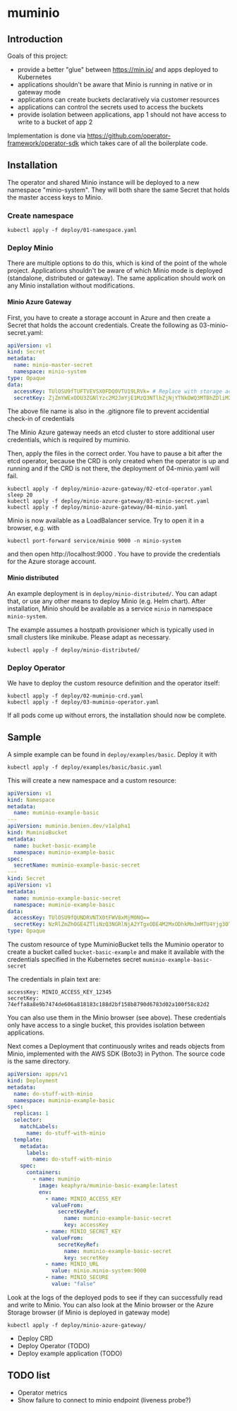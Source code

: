 # muminio

## Introduction

Goals of this project:
* provide a better "glue" between https://min.io/ and apps deployed to Kubernetes
* applications shouldn't be aware that Minio is running in native or in gateway mode
* applications can create buckets declaratively via customer resources
* applications can control the secrets used to access the buckets
* provide isolation between applications, app 1 should not have access to write to a bucket of app 2

Implementation is done via https://github.com/operator-framework/operator-sdk which takes care of all the boilerplate code.

## Installation

The operator and shared Minio instance will be deployed to a new namespace "minio-system". They will both share the same Secret that holds the master access keys to Minio.

### Create namespace
```
kubectl apply -f deploy/01-namespace.yaml
```

### Deploy Minio
There are multiple options to do this, which is kind of the point of the whole project. Applications shouldn't be aware of which Minio mode is deployed (standalone, distributed or gateway). The same application should work on any Minio installation without modifications.

#### Minio Azure Gateway
First, you have to create a storage account in Azure and then create a Secret that holds the account credentials. Create the following as 03-minio-secret.yaml: 
```yaml
apiVersion: v1
kind: Secret
metadata:
  name: minio-master-secret
  namespace: minio-system
type: Opaque
data:
  accessKey: TUlOSU9fTUFTVEVSX0FDQ0VTU19LRVk= # Replace with storage account name
  secretKey: ZjZmYWExODU3ZGNlYzc2M2JmYjE1MzQ3NTlhZjNjYTNkOWQ3MTBhZDliM2Y2NDY4OTA5ZDQzNjBmNDhhMjM1OA== # Replace with secret key for storage account
```
The above file name is also in the .gitignore file to prevent accidential check-in of credentials

The Minio Azure gateway needs an etcd cluster to store additional user credentials, which is required by muminio. 

Then, apply the files in the correct order. You have to pause a bit after the etcd operator, because the CRD is only created when the operator is up and running and if the CRD is not there, the deployment of 04-minio.yaml will fail.

```
kubectl apply -f deploy/minio-azure-gateway/02-etcd-operator.yaml
sleep 20
kubectl apply -f deploy/minio-azure-gateway/03-minio-secret.yaml
kubectl apply -f deploy/minio-azure-gateway/04-minio.yaml
```

Minio is now available as a LoadBalancer service. Try to open it in a browser, e.g. with
```
kubectl port-forward service/minio 9000 -n minio-system
```
and then open http://localhost:9000 . You have to provide the credentials for the Azure storage account.

#### Minio distributed 
An example deployment is in `deploy/minio-distributed/`. You can adapt that, or use any other means to deploy Minio (e.g. Helm chart). After installation, Minio should be available as a service `minio` in namespace `minio-system`. 

The example assumes a hostpath provisioner which is typically used in small clusters like minikube. Please adapt as necessary. 

```
kubectl apply -f deploy/minio-distributed/
```

### Deploy Operator
We have to deploy the custom resource definition and the operator itself:

```
kubectl apply -f deploy/02-muminio-crd.yaml
kubectl apply -f deploy/03-muminio-operator.yaml
```

If all pods come up without errors, the installation should now be complete. 

## Sample
A simple example can be found in `deploy/examples/basic`. Deploy it with
```
kubectl apply -f deploy/examples/basic/basic.yaml
```

This will create a new namespace and a custom resource:
```yaml
apiVersion: v1
kind: Namespace
metadata:
  name: muminio-example-basic
---
apiVersion: muminio.benien.dev/v1alpha1
kind: MuminioBucket
metadata:
  name: bucket-basic-example
  namespace: muminio-example-basic
spec:
  secretName: muminio-example-basic-secret
---
kind: Secret
apiVersion: v1
metadata:
  name: muminio-example-basic-secret
  namespace: muminio-example-basic
data:
  accessKey: TUlOSU9fQUNDRVNTX0tFWV8xMjM0NQ==
  secretKey: NzRlZmZhOGE4ZTliNzQ3NGRlNjA2YTgxODE4M2MxODhkMmJmMTU4Yjg3OTBkNjc4M2QwMmExMDBmNThjODJkMg==
type: Opaque
```
The custom resource of type MuminioBucket tells the Muminio operator to create a bucket called `bucket-basic-example` and make it available with the credentials specified in the Kubernetes secret `muminio-example-basic-secret`

The credentials in plain text are:
```
accessKey: MINIO_ACCESS_KEY_12345
secretKey: 74effa8a8e9b7474de606a818183c188d2bf158b8790d6783d02a100f58c82d2
```

You can also use them in the Minio browser (see above). These credentials only have access to a single bucket, this provides isolation between applications. 

Next comes a Deployment that continuously writes and reads objects from Minio, implemented with the AWS SDK (Boto3) in Python. The source code is the same directory. 

```yaml
apiVersion: apps/v1
kind: Deployment
metadata:
  name: do-stuff-with-minio
  namespace: muminio-example-basic
spec:
  replicas: 1
  selector:
    matchLabels:
      name: do-stuff-with-minio
  template:
    metadata:
      labels:
        name: do-stuff-with-minio
    spec:
      containers:
        - name: muminio
          image: keaphyra/muminio-basic-example:latest
          env:
            - name: MINIO_ACCESS_KEY
              valueFrom:
                secretKeyRef:
                  name: muminio-example-basic-secret
                  key: accessKey
            - name: MINIO_SECRET_KEY
              valueFrom:
                secretKeyRef:
                  name: muminio-example-basic-secret
                  key: secretKey
            - name: MINIO_URL
              value: minio.minio-system:9000
            - name: MINIO_SECURE
              value: "false"
```

Look at the logs of the deployed pods to see if they can successfully read and write to Minio. You can also look at the Minio browser or the Azure Storage browser (if Minio is deployed in gateway mode)


























```
kubectl apply -f deploy/minio-azure-gateway/
```




* Deploy CRD
* Deploy Operator (TODO)
* Deploy example application (TODO)

## TODO list

* Operator metrics
* Show failure to connect to minio endpoint (liveness probe?)

